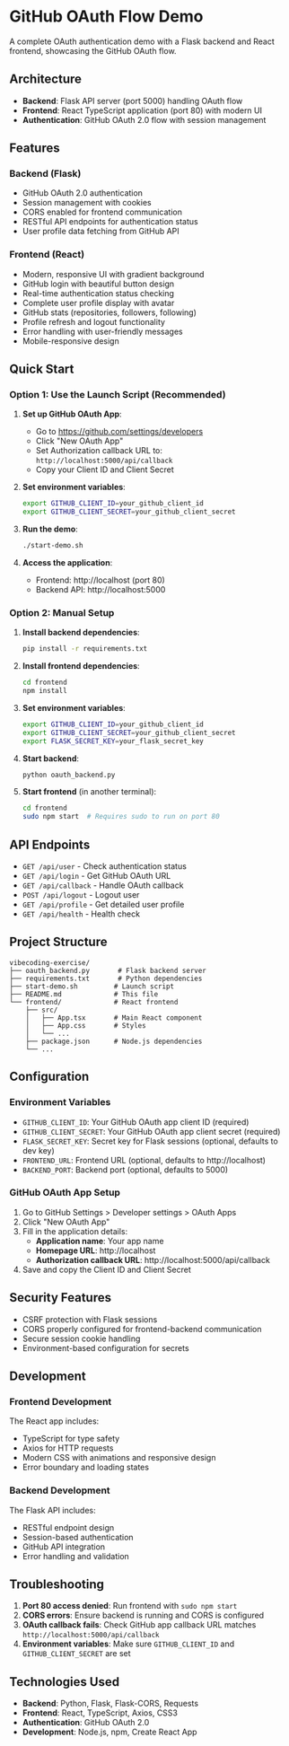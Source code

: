# GitHub OAuth Flow Demo

A complete OAuth authentication demo with a Flask backend and React frontend, showcasing the GitHub OAuth flow.

## Architecture

- **Backend**: Flask API server (port 5000) handling OAuth flow
- **Frontend**: React TypeScript application (port 80) with modern UI
- **Authentication**: GitHub OAuth 2.0 flow with session management

## Features

### Backend (Flask)
- GitHub OAuth 2.0 authentication
- Session management with cookies
- CORS enabled for frontend communication
- RESTful API endpoints for authentication status
- User profile data fetching from GitHub API

### Frontend (React)
- Modern, responsive UI with gradient background
- GitHub login with beautiful button design
- Real-time authentication status checking
- Complete user profile display with avatar
- GitHub stats (repositories, followers, following)
- Profile refresh and logout functionality
- Error handling with user-friendly messages
- Mobile-responsive design

## Quick Start

### Option 1: Use the Launch Script (Recommended)

1. **Set up GitHub OAuth App**:
   - Go to https://github.com/settings/developers
   - Click "New OAuth App"
   - Set Authorization callback URL to: `http://localhost:5000/api/callback`
   - Copy your Client ID and Client Secret

2. **Set environment variables**:
   ```bash
   export GITHUB_CLIENT_ID=your_github_client_id
   export GITHUB_CLIENT_SECRET=your_github_client_secret
   ```

3. **Run the demo**:
   ```bash
   ./start-demo.sh
   ```

4. **Access the application**:
   - Frontend: http://localhost (port 80)
   - Backend API: http://localhost:5000

### Option 2: Manual Setup

1. **Install backend dependencies**:
   ```bash
   pip install -r requirements.txt
   ```

2. **Install frontend dependencies**:
   ```bash
   cd frontend
   npm install
   ```

3. **Set environment variables**:
   ```bash
   export GITHUB_CLIENT_ID=your_github_client_id
   export GITHUB_CLIENT_SECRET=your_github_client_secret
   export FLASK_SECRET_KEY=your_flask_secret_key
   ```

4. **Start backend**:
   ```bash
   python oauth_backend.py
   ```

5. **Start frontend** (in another terminal):
   ```bash
   cd frontend
   sudo npm start  # Requires sudo to run on port 80
   ```

## API Endpoints

- `GET /api/user` - Check authentication status
- `GET /api/login` - Get GitHub OAuth URL
- `GET /api/callback` - Handle OAuth callback
- `POST /api/logout` - Logout user
- `GET /api/profile` - Get detailed user profile
- `GET /api/health` - Health check

## Project Structure

```
vibecoding-exercise/
├── oauth_backend.py       # Flask backend server
├── requirements.txt       # Python dependencies
├── start-demo.sh         # Launch script
├── README.md             # This file
└── frontend/             # React frontend
    ├── src/
    │   ├── App.tsx       # Main React component
    │   ├── App.css       # Styles
    │   └── ...
    ├── package.json      # Node.js dependencies
    └── ...
```

## Configuration

### Environment Variables

- `GITHUB_CLIENT_ID`: Your GitHub OAuth app client ID (required)
- `GITHUB_CLIENT_SECRET`: Your GitHub OAuth app client secret (required)
- `FLASK_SECRET_KEY`: Secret key for Flask sessions (optional, defaults to dev key)
- `FRONTEND_URL`: Frontend URL (optional, defaults to http://localhost)
- `BACKEND_PORT`: Backend port (optional, defaults to 5000)

### GitHub OAuth App Setup

1. Go to GitHub Settings > Developer settings > OAuth Apps
2. Click "New OAuth App"
3. Fill in the application details:
   - **Application name**: Your app name
   - **Homepage URL**: http://localhost
   - **Authorization callback URL**: http://localhost:5000/api/callback
4. Save and copy the Client ID and Client Secret

## Security Features

- CSRF protection with Flask sessions
- CORS properly configured for frontend-backend communication
- Secure session cookie handling
- Environment-based configuration for secrets

## Development

### Frontend Development
The React app includes:
- TypeScript for type safety
- Axios for HTTP requests
- Modern CSS with animations and responsive design
- Error boundary and loading states

### Backend Development
The Flask API includes:
- RESTful endpoint design
- Session-based authentication
- GitHub API integration
- Error handling and validation

## Troubleshooting

1. **Port 80 access denied**: Run frontend with `sudo npm start`
2. **CORS errors**: Ensure backend is running and CORS is configured
3. **OAuth callback fails**: Check GitHub app callback URL matches `http://localhost:5000/api/callback`
4. **Environment variables**: Make sure `GITHUB_CLIENT_ID` and `GITHUB_CLIENT_SECRET` are set

## Technologies Used

- **Backend**: Python, Flask, Flask-CORS, Requests
- **Frontend**: React, TypeScript, Axios, CSS3
- **Authentication**: GitHub OAuth 2.0
- **Development**: Node.js, npm, Create React App
